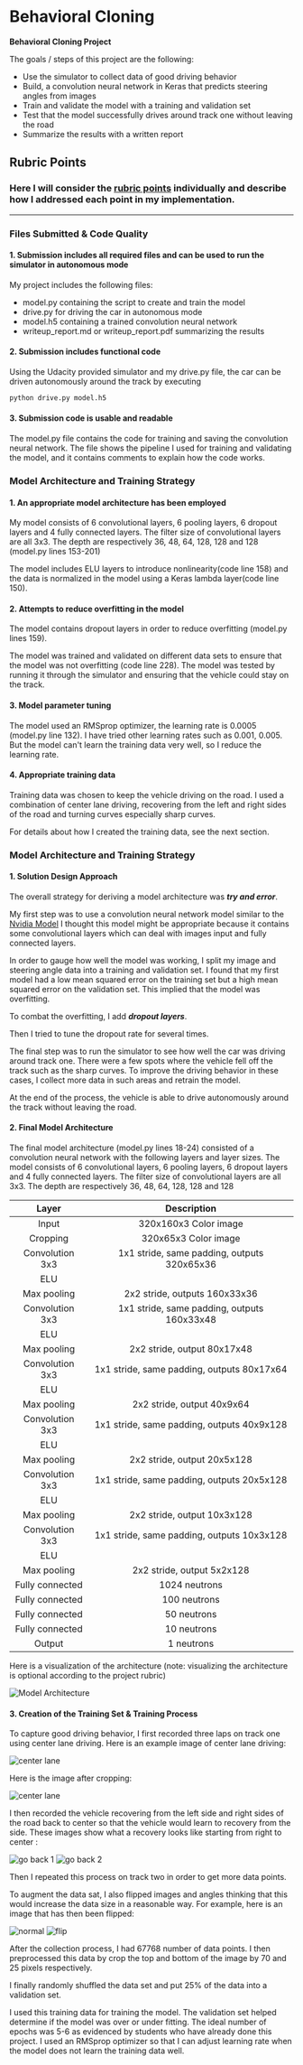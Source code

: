 # **Behavioral Cloning** 

**Behavioral Cloning Project**

The goals / steps of this project are the following:
* Use the simulator to collect data of good driving behavior
* Build, a convolution neural network in Keras that predicts steering angles from images
* Train and validate the model with a training and validation set
* Test that the model successfully drives around track one without leaving the road
* Summarize the results with a written report


[//]: # (Image References)

[image1]: ./examples/placeholder.png "Model Visualization"
[image2]: ./examples/placeholder.png "Grayscaling"
[image3]: ./examples/placeholder_small.png "Recovery Image"
[image4]: ./examples/placeholder_small.png "Recovery Image"
[image5]: ./examples/placeholder_small.png "Recovery Image"
[image6]: ./examples/placeholder_small.png "Normal Image"
[image7]: ./examples/placeholder_small.png "Flipped Image"

## Rubric Points
### Here I will consider the [rubric points](https://review.udacity.com/#!/rubrics/432/view) individually and describe how I addressed each point in my implementation.  

---
### Files Submitted & Code Quality

#### 1. Submission includes all required files and can be used to run the simulator in autonomous mode

My project includes the following files:
* model.py containing the script to create and train the model
* drive.py for driving the car in autonomous mode
* model.h5 containing a trained convolution neural network 
* writeup_report.md or writeup_report.pdf summarizing the results

#### 2. Submission includes functional code
Using the Udacity provided simulator and my drive.py file, the car can be driven autonomously around the track by executing 
```sh
python drive.py model.h5
```

#### 3. Submission code is usable and readable

The model.py file contains the code for training and saving the convolution neural network. The file shows the pipeline I used for training and validating the model, and it contains comments to explain how the code works.

### Model Architecture and Training Strategy

#### 1. An appropriate model architecture has been employed

My model consists of 6 convolutional layers, 6 pooling layers, 6 dropout layers and 4 fully connected layers. The filter size of convolutional layers are all 3x3. The depth are respectively 36, 48, 64, 128, 128 and 128 (model.py lines 153-201)

The model includes ELU layers to introduce nonlinearity(code line 158) and the data is normalized in the model using a Keras lambda layer(code line 150).

#### 2. Attempts to reduce overfitting in the model

The model contains dropout layers in order to reduce overfitting (model.py lines 159). 

The model was trained and validated on different data sets to ensure that the model was not overfitting (code line 228). The model was tested by running it through the simulator and ensuring that the vehicle could stay on the track.

#### 3. Model parameter tuning

The model used an RMSprop optimizer, the learning rate is 0.0005 (model.py line 132). I have tried other learning rates such as 0.001, 0.005. But the model can't learn the training data very well, so I reduce the learning rate.

#### 4. Appropriate training data

Training data was chosen to keep the vehicle driving on the road. I used a combination of center lane driving, recovering from the left and right sides of the road and turning curves especially sharp curves.

For details about how I created the training data, see the next section. 

### Model Architecture and Training Strategy

#### 1. Solution Design Approach

The overall strategy for deriving a model architecture was ***try and error***.

My first step was to use a convolution neural network model similar to the [Nvidia Model](http://images.nvidia.com/content/tegra/automotive/images/2016/solutions/pdf/end-to-end-dl-using-px.pdf) I thought this model might be appropriate because it contains some convolutional layers which can deal with images input and fully connected layers.

In order to gauge how well the model was working, I split my image and steering angle data into a training and validation set. I found that my first model had a low mean squared error on the training set but a high mean squared error on the validation set. This implied that the model was overfitting. 

To combat the overfitting, I add ***dropout layers***. 

Then I tried to tune the dropout rate for several times.

The final step was to run the simulator to see how well the car was driving around track one. There were a few spots where the vehicle fell off the track such as the sharp curves. To improve the driving behavior in these cases, I collect more data in such areas and retrain the model.

At the end of the process, the vehicle is able to drive autonomously around the track without leaving the road.

#### 2. Final Model Architecture

The final model architecture (model.py lines 18-24) consisted of a convolution neural network with the following layers and layer sizes. The model consists of 6 convolutional layers, 6 pooling layers, 6 dropout layers and 4 fully connected layers. The filter size of convolutional layers are all 3x3. The depth are respectively 36, 48, 64, 128, 128 and 128

| Layer         		|     Description	        					| 
|:---------------------:|:---------------------------------------------:| 
| Input         		| 320x160x3 Color image   							| 
| Cropping         		| 320x65x3 Color image   							| 
| Convolution 3x3     	| 1x1 stride, same padding, outputs 320x65x36 	|
| ELU					|												|
| Max pooling	      	| 2x2 stride,  outputs 160x33x36				|
| Convolution 3x3	    | 1x1 stride, same padding, outputs 160x33x48
| ELU					   |										|
| Max pooling  |  2x2 stride, output 80x17x48      									|
| Convolution 3x3	    | 1x1 stride, same padding, outputs 80x17x64
| ELU					   |										|
| Max pooling  |  2x2 stride, output 40x9x64      									|
| Convolution 3x3	    | 1x1 stride, same padding, outputs 40x9x128
| ELU					   |										|
| Max pooling  |  2x2 stride, output 20x5x128      									|
| Convolution 3x3	    | 1x1 stride, same padding, outputs 20x5x128
| ELU					   |										|
| Max pooling  |  2x2 stride, output 10x3x128      							|
| Convolution 3x3	    | 1x1 stride, same padding, outputs 10x3x128
| ELU					   |										|
| Max pooling  |  2x2 stride, output 5x2x128      							|
| Fully connected		| 1024 neutrons       									|
| Fully connected		| 100 neutrons       									|
| Fully connected		| 50 neutrons       									|
| Fully connected		| 10 neutrons       									|
| Output				| 1 neutrons       									|

Here is a visualization of the architecture (note: visualizing the architecture is optional according to the project rubric)

![Model Architecture](https://github.com/LiyuanLacfo/SelfDrivingCarProject/blob/master/P3_BahaviorClone/model_arc.png)

#### 3. Creation of the Training Set & Training Process

To capture good driving behavior, I first recorded three laps on track one using center lane driving. Here is an example image of center lane driving:

![center lane](https://github.com/LiyuanLacfo/SelfDrivingCarProject/blob/master/P3_BahaviorClone/center_1.jpg)

Here is the image after cropping:

![center lane](https://github.com/LiyuanLacfo/SelfDrivingCarProject/blob/master/P3_BahaviorClone/crop_image.jpg)

I then recorded the vehicle recovering from the left side and right sides of the road back to center so that the vehicle would learn to recovery from the side. These images show what a recovery looks like starting from right to center :

![go back 1](https://github.com/LiyuanLacfo/SelfDrivingCarProject/blob/master/P3_BahaviorClone/go_back_1.jpg)
![go back 2](https://github.com/LiyuanLacfo/SelfDrivingCarProject/blob/master/P3_BahaviorClone/go_back_2.jpg)

Then I repeated this process on track two in order to get more data points.

To augment the data sat, I also flipped images and angles thinking that this would increase the data size in a reasonable way. For example, here is an image that has then been flipped:

![normal](https://github.com/LiyuanLacfo/SelfDrivingCarProject/blob/master/P3_BahaviorClone/image_normal.jpg)
![flip](https://github.com/LiyuanLacfo/SelfDrivingCarProject/blob/master/P3_BahaviorClone/flip_image.jpg)


After the collection process, I had 67768 number of data points. I then preprocessed this data by crop the top and bottom of the image by 70 and 25 pixels respectively.


I finally randomly shuffled the data set and put 25% of the data into a validation set. 

I used this training data for training the model. The validation set helped determine if the model was over or under fitting. The ideal number of epochs was 5-6 as evidenced by students who have already done this project. I used an RMSprop optimizer so that I can adjust learning rate when the model does not learn the training data well.



